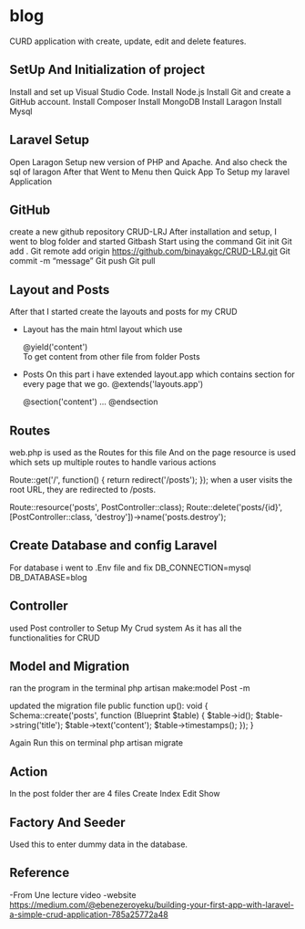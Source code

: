 # blog

CURD application with create, update, edit and delete features.

## SetUp And Initialization of project
Install and set up Visual Studio Code.
Install Node.js
Install Git and create a GitHub account.
Install Composer
Install MongoDB
Install Laragon
Install Mysql

## Laravel Setup

Open Laragon
Setup new version of PHP and Apache.
And also check the sql of laragon
After that Went to Menu then Quick App 
To Setup my laravel Application

## GitHub
create a new github repository CRUD-LRJ
After installation and setup, I went to blog folder and started Gitbash
Start using the command
Git init
Git add .
Git remote add origin https://github.com/binayakgc/CRUD-LRJ.git
Git commit -m “message”
Git push
Git pull

## Layout and Posts
After that  I started create the layouts and  posts for my CRUD
- Layout
    has the main html layout which use
    <div class="container">
        @yield('content')
    </div>
    To get content from other file from folder Posts
- Posts
    On this part i have extended layout.app which contains section for every page
    that we go.
    @extends('layouts.app')

    @section('content')
    ...
    @endsection

## Routes

web.php is used as the Routes for this file
And on the page resource is used which sets up multiple routes to handle various actions

Route::get('/', function() {
    return redirect('/posts');
});
when a user visits the root URL, they are redirected to /posts.

Route::resource('posts', PostController::class); 
Route::delete('posts/{id}', [PostController::class, 'destroy'])->name('posts.destroy'); 


## Create Database and config Laravel

For database i went to .Env file and fix 
DB_CONNECTION=mysql
DB_DATABASE=blog

## Controller

 used Post controller to Setup My Crud system
As it has all the functionalities for CRUD

## Model and Migration

ran the program in the terminal
 php artisan make:model Post -m

updated the migration file
 public function up(): void
    {
        Schema::create('posts', function (Blueprint $table) {
            $table->id();
            $table->string('title');
            $table->text('content');
            $table->timestamps();
        });
    }

Again Run this on terminal
 php artisan migrate


## Action
In the post folder ther are 4 files
Create 
Index
Edit 
Show


## Factory And Seeder
Used this to enter dummy data in the database.

## Reference
-From Une lecture video 
-website
    https://medium.com/@ebenezeroyeku/building-your-first-app-with-laravel-a-simple-crud-application-785a25772a48